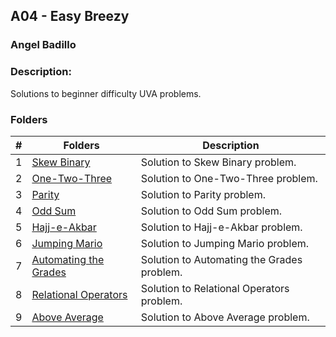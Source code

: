 ## A04 - Easy Breezy
### Angel Badillo
### Description:

Solutions to beginner difficulty UVA problems.

### Folders

| # | Folders                                    | Description                                |
|:-:|--------------------------------------------|--------------------------------------------|
| 1 | [Skew Binary](./575/README.md)             | Solution to Skew Binary problem.           |
| 2 | [One-Two-Three](./12289/README.md)         | Solution to One-Two-Three problem.         |
| 3 | [Parity](./10931/README.md)                | Solution to Parity problem.                |
| 4 | [Odd Sum](./10783/README.md)               | Solution to Odd Sum problem.               |
| 5 | [Hajj-e-Akbar](./12577/README.md)          | Solution to Hajj-e-Akbar problem.          |
| 6 | [Jumping Mario](./11764/README.md)         | Solution to Jumping Mario problem.         |
| 7 | [Automating the Grades](./11777/README.md) | Solution to Automating the Grades problem. |
| 8 | [Relational Operators](./11172/README.md)  | Solution to Relational Operators problem.  |
| 9 | [Above Average](./10370/README.md)         | Solution to Above Average problem.         |